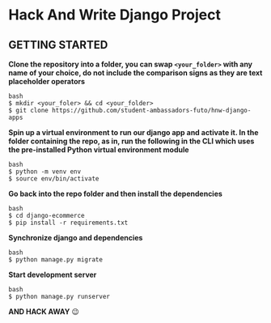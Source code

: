 # Hack And Write Django Project

## GETTING STARTED

**Clone the repository into a folder, you can swap `<your_folder>` with any name of your choice, do not include the comparison signs as they are text placeholder operators**
  ```
  bash
  $ mkdir <your_foler> && cd <your_folder>
  $ git clone https://github.com/student-ambassadors-futo/hnw-django-apps
  ```
**Spin up a virtual environment to run our django app and activate it.
In the folder containing the repo, as in, run the following in the CLI which uses the pre-installed Python virtual environment module**
  ```
  bash
  $ python -m venv env
  $ source env/bin/activate
  ```
**Go back into the repo folder and then install the dependencies**
  ```
  bash
  $ cd django-ecommerce
  $ pip install -r requirements.txt
  ```

**Synchronize django and dependencies**
  ```
  bash
  $ python manage.py migrate
  ```
**Start development server**
  ```
  bash
  $ python manage.py runserver
  ```
 **AND HACK AWAY** :wink:
